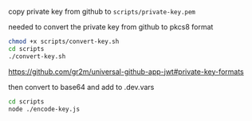 copy private key from github to `scripts/private-key.pem`

needed to convert the private key from github to pkcs8 format

```sh
chmod +x scripts/convert-key.sh
cd scripts
./convert-key.sh
```

https://github.com/gr2m/universal-github-app-jwt#private-key-formats

then convert to base64 and add to .dev.vars

```sh
cd scripts
node ./encode-key.js
```
